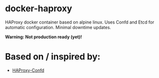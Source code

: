 # docker-haproxy
HAProxy docker container based on alpine linux. Uses Confd and Etcd for automatic configuration. Minimal downtime updates.

**Warning: Not production ready (yet)!**

# Based on / inspired by:
* [HAProxy-Confd](https://hub.docker.com/r/yaronr/haproxy-confd/)
